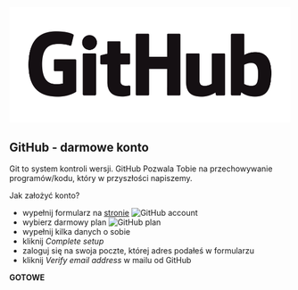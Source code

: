 ![GitHub Logo](/images/GitHub_Logo.png)

## GitHub - darmowe konto

Git to system kontroli wersji. GitHub Pozwala Tobie na przechowywanie programów/kodu, który w przyszłości napiszemy.

Jak założyć konto?

* wypełnij formularz na [stronie](https://github.com/join)
![GitHub account](/images/01_gitgub_01.png)
* wybierz darmowy plan
![GitHub plan](/images/01_gitgub_02.png)
* wypełnij kilka danych o sobie
* kliknij *Complete setup*
* zaloguj się na swoja poczte, której adres podałeś w formularzu
* kliknij *Verify email address* w mailu od GitHub

**GOTOWE**

